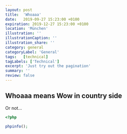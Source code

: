 ```yaml
---
layout: post
title:  'Whoaaa'
date:   2019-09-27 15:23:00 +0100
expiration: 2019-12-27 15:23:00 +0100
location: 'München'
illustration: ''
illustrationCaption: ''
illustration_share: ''
category: general
categoryLabel: 'General'
tags:   [technical]
tagLabels: ['Technical']
excerpt: 'Just try out the pagination'
summary: ''
review: false
---
```


## Whoaaa means Wow in country side

Or not...

```php
<?php

phpinfo();

```
